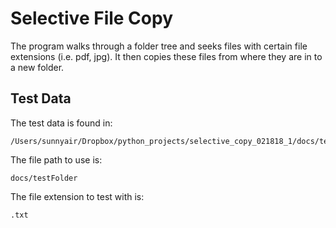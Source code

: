 # Selective File Copy

The program walks through a folder tree and seeks files with certain file extensions (i.e. pdf, jpg).  It then copies these files from where they are in to a new folder.

## Test Data

The test data is found in:

	/Users/sunnyair/Dropbox/python_projects/selective_copy_021818_1/docs/testFolder

The file path to use is:

	docs/testFolder

The file extension to test with is:

	.txt

